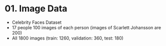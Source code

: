 # 01. Image Data
  - Celebrity Faces Dataset
  - 17 people 100 images of each person (images of Scarlett Johansson are 200)
  - All 1800 images (train: 1260, validation: 360, test: 180)
